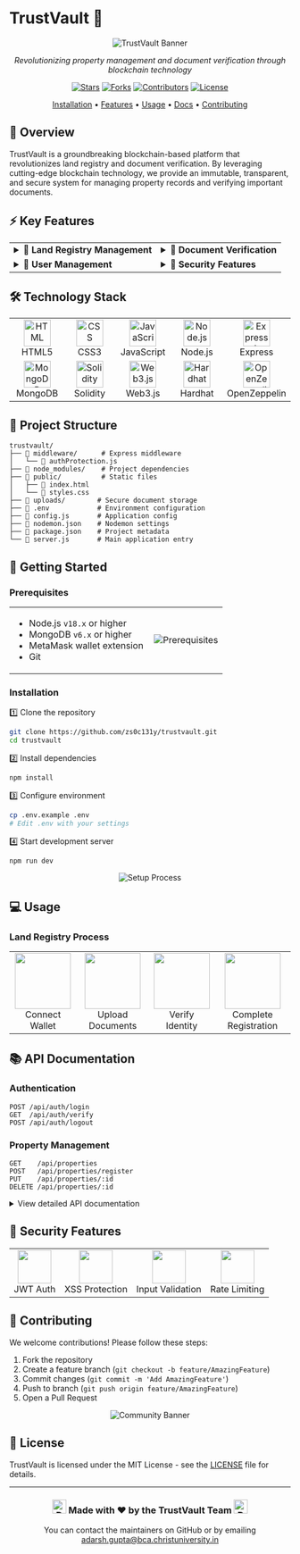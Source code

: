 # TrustVault 🏢

<div align="center">
  
  ![TrustVault Banner](https://via.placeholder.com/800x200/0a192f/ffffff?text=TrustVault:+Blockchain-Powered+Land+Registry)

  *Revolutionizing property management and document verification through blockchain technology*

  [![Stars](https://img.shields.io/github/stars/zs0c131y/trustvault?style=for-the-badge&logo=github&color=f7b15c)](https://github.com/zs0c131y/trustvault/stargazers)
  [![Forks](https://img.shields.io/github/forks/zs0c131y/trustvault?style=for-the-badge&logo=github&color=7ab55c)](https://github.comzs0c131y/trustvault/network/members)
  [![Contributors](https://img.shields.io/github/contributors/zs0c131y/trustvault?style=for-the-badge&logo=github&color=5c7ab5)](https://github.com/zs0c131y/trustvault/graphs/contributors)
  [![License](https://img.shields.io/github/license/zs0c131y/trustvault?style=for-the-badge&logo=github&color=b55c7a)](LICENSE)

  <a href="#installation">Installation</a> •
  <a href="#features">Features</a> •
  <a href="#usage">Usage</a> •
  <a href="#documentation">Docs</a> •
  <a href="#contributing">Contributing</a>
</div>

## 🌟 Overview

TrustVault is a groundbreaking blockchain-based platform that revolutionizes land registry and document verification. By leveraging cutting-edge blockchain technology, we provide an immutable, transparent, and secure system for managing property records and verifying important documents.

<div align="center">
<!--   <img src="https://via.placeholder.com/800x400/0a192f/ffffff?text=TrustVault+Platform+Overview" alt="TrustVault Overview" /> -->
</div>

## ⚡ Key Features

<table>
<tr>
<td>
<details>
<summary><b>🏢 Land Registry Management</b></summary>

- Digitized property records with blockchain security
- Immutable transaction history
- Smart contract-based ownership transfers
- Double-selling prevention mechanism
- Real-time property status tracking
</details>
</td>
<td>
<details>
<summary><b>📄 Document Verification</b></summary>

- Digital signature integration
- Multi-authority verification system
- Tamper-proof document storage
- Instant verification process
- Blockchain-backed authenticity
</details>
</td>
</tr>
<tr>
<td>
<details>
<summary><b>👤 User Management</b></summary>

- Secure JWT authentication
- Role-based access control
- Comprehensive profile management
- Activity tracking and logging
- Secure password handling
</details>
</td>
<td>
<details>
<summary><b>🔐 Security Features</b></summary>

- Advanced rate limiting
- XSS protection
- Input sanitization
- Secure file uploads
- CORS protection
</details>
</td>
</tr>
</table>

## 🛠️ Technology Stack

<div align="center">
  <table>
    <tr>
      <td align="center" width="96">
        <img src="https://skillicons.dev/icons?i=html" width="48" height="48" alt="HTML" />
        <br>HTML5
      </td>
      <td align="center" width="96">
        <img src="https://skillicons.dev/icons?i=css" width="48" height="48" alt="CSS" />
        <br>CSS3
      </td>
      <td align="center" width="96">
        <img src="https://skillicons.dev/icons?i=js" width="48" height="48" alt="JavaScript" />
        <br>JavaScript
      </td>
      <td align="center" width="96">
        <img src="https://skillicons.dev/icons?i=nodejs" width="48" height="48" alt="Node.js" />
        <br>Node.js
      </td>
      <td align="center" width="96">
        <img src="https://skillicons.dev/icons?i=express" width="48" height="48" alt="Express.js" />
        <br>Express
      </td>
    </tr>
    <tr>
      <td align="center" width="96">
        <img src="https://skillicons.dev/icons?i=mongodb" width="48" height="48" alt="MongoDB" />
        <br>MongoDB
      </td>
      <td align="center" width="96">
        <img src="https://skillicons.dev/icons?i=solidity" width="48" height="48" alt="Solidity" />
        <br>Solidity
      </td>
      <td align="center" width="96">
        <img src="https://user-images.githubusercontent.com/25181517/183898674-75a4a1b1-f960-4ea9-abcb-637170a00a75.png" width="48" height="48" alt="Web3.js" />
        <br>Web3.js
      </td>
      <td align="center" width="96">
        <img src="https://skillicons.dev/icons?i=remix" width="48" height="48" alt="Hardhat" />
        <br>Hardhat
      </td>
      <td align="center" width="96">
        <img src="https://avatars.githubusercontent.com/u/6250754?s=200&v=4" width="48" height="48" alt="OpenZeppelin" />
        <br>OpenZeppelin
      </td>
    </tr>
  </table>
</div>

## 📁 Project Structure

```
trustvault/
├── 📂 middleware/      # Express middleware
│   └── 📜 authProtection.js
├── 📂 node_modules/    # Project dependencies
├── 📂 public/          # Static files
│   ├── 📜 index.html
│   └── 📜 styles.css
├── 📂 uploads/        # Secure document storage
├── 📜 .env            # Environment configuration
├── 📜 config.js       # Application config
├── 📜 nodemon.json    # Nodemon settings
├── 📜 package.json    # Project metadata
└── 📜 server.js       # Main application entry
```

## 🚀 Getting Started

### Prerequisites

<table>
<tr>
<td>
  
- Node.js `v18.x` or higher
- MongoDB `v6.x` or higher
- MetaMask wallet extension
- Git
  
</td>
<td>
<img src="https://via.placeholder.com/200x200/0a192f/ffffff?text=Prerequisites" align="right" alt="Prerequisites" />
</td>
</tr>
</table>

### Installation

1️⃣ Clone the repository
```bash
git clone https://github.com/zs0c131y/trustvault.git
cd trustvault
```

2️⃣ Install dependencies
```bash
npm install
```

3️⃣ Configure environment
```bash
cp .env.example .env
# Edit .env with your settings
```

4️⃣ Start development server
```bash
npm run dev
```

<div align="center">
  <img src="https://via.placeholder.com/800x400/0a192f/ffffff?text=Development+Environment+Setup" alt="Setup Process" />
</div>

## 💻 Usage

### Land Registry Process

<div align="center">
  <table>
    <tr>
      <td align="center">
        <img src="https://via.placeholder.com/150x150/0a192f/ffffff?text=1" width="100" />
        <br />
        Connect Wallet
      </td>
      <td align="center">
        <img src="https://via.placeholder.com/150x150/0a192f/ffffff?text=2" width="100" />
        <br />
        Upload Documents
      </td>
      <td align="center">
        <img src="https://via.placeholder.com/150x150/0a192f/ffffff?text=3" width="100" />
        <br />
        Verify Identity
      </td>
      <td align="center">
        <img src="https://via.placeholder.com/150x150/0a192f/ffffff?text=4" width="100" />
        <br />
        Complete Registration
      </td>
    </tr>
  </table>
</div>

## 📚 API Documentation

### Authentication

```http
POST /api/auth/login
GET  /api/auth/verify
POST /api/auth/logout
```

### Property Management

```http
GET    /api/properties
POST   /api/properties/register
PUT    /api/properties/:id
DELETE /api/properties/:id
```

<details>
<summary>View detailed API documentation</summary>

### Authentication Endpoints

`POST /api/auth/login`
```json
{
  "email": "user@example.com",
  "password": "secure_password"
}
```

`GET /api/auth/verify`
```json
{
  "status": "valid",
  "user": {
    "id": "user_id",
    "email": "user@example.com"
  }
}
```
</details>

## 🔐 Security Features

<div align="center">
  <table>
    <tr>
      <td align="center">
        <img src="https://via.placeholder.com/80x80/0a192f/ffffff?text=🔒" width="60" />
        <br />
        JWT Auth
      </td>
      <td align="center">
        <img src="https://via.placeholder.com/80x80/0a192f/ffffff?text=🛡️" width="60" />
        <br />
        XSS Protection
      </td>
      <td align="center">
        <img src="https://via.placeholder.com/80x80/0a192f/ffffff?text=📝" width="60" />
        <br />
        Input Validation
      </td>
      <td align="center">
        <img src="https://via.placeholder.com/80x80/0a192f/ffffff?text=🚫" width="60" />
        <br />
        Rate Limiting
      </td>
    </tr>
  </table>
</div>

## 🤝 Contributing

We welcome contributions! Please follow these steps:

1. Fork the repository
2. Create a feature branch (`git checkout -b feature/AmazingFeature`)
3. Commit changes (`git commit -m 'Add AmazingFeature'`)
4. Push to branch (`git push origin feature/AmazingFeature`)
5. Open a Pull Request

<div align="center">
  <img src="https://via.placeholder.com/800x200/0a192f/ffffff?text=Join+Our+Community" alt="Community Banner" />
</div>

## 📄 License

TrustVault is licensed under the MIT License - see the [LICENSE](LICENSE) file for details.

<div align="center">

---

<h3>
  <img src="https://raw.githubusercontent.com/Tarikul-Islam-Anik/Animated-Fluent-Emojis/master/Emojis/People/Technologist.png" alt="Developer" width="25" />
  Made with ❤️ by the TrustVault Team
  <img src="https://raw.githubusercontent.com/Tarikul-Islam-Anik/Animated-Fluent-Emojis/master/Emojis/People/Technologist.png" alt="Developer" width="25" />
</h3>

You can contact the maintainers on GitHub or by emailing adarsh.gupta@bca.christuniversity.in

</div>
